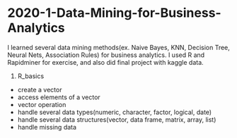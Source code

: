 # 2020-1-Data-Mining-for-Business-Analytics
I learned several data mining methods(ex. Naive Bayes, KNN, Decision Tree, Neural Nets, Association Rules) for business analytics. 
I used R and Rapidminer for exercise, and also did final project with kaggle data.

1. R_basics
- create a vector
- access elements of a vector
- vector operation
- handle several data types(numeric, character, factor, logical, date)
- handle several data structures(vector, data frame, matrix, array, list)
- handle missing data

